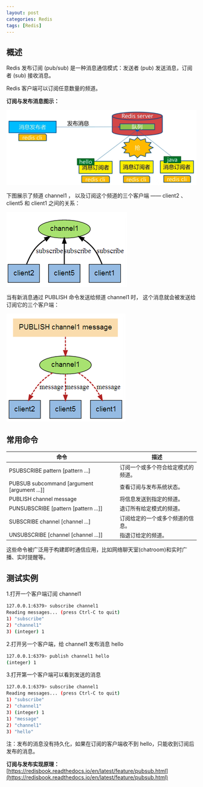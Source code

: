 ```yaml
---
layout: post
categories: Redis
tags: [Redis]
---
```


## 概述

Redis 发布订阅 (pub/sub) 是一种消息通信模式：发送者 (pub) 发送消息，订阅者 (sub) 接收消息。

Redis 客户端可以订阅任意数量的频道。

**订阅与发布消息图示：**

![01.png](/static/images/20210819/01.png)

下图展示了频道 channel1 ， 以及订阅这个频道的三个客户端 —— client2 、 client5 和 client1 之间的关系：

![02.png](/static/images/20210819/02.png)

当有新消息通过 PUBLISH 命令发送给频道 channel1 时， 这个消息就会被发送给订阅它的三个客户端：

![03.png](/static/images/20210819/03.png)

## 常用命令

| 命令                                        | 描述                               |
| ------------------------------------------- | ---------------------------------- |
| PSUBSCRIBE pattern [pattern ...]            | 订阅一个或多个符合给定模式的频道。 |
| PUBSUB subcommand [argument [argument ...]] | 查看订阅与发布系统状态。           |
| PUBLISH channel message                     | 将信息发送到指定的频道。           |
| PUNSUBSCRIBE [pattern [pattern ...]]        | 退订所有给定模式的频道。           |
| SUBSCRIBE channel [channel ...]             | 订阅给定的一个或多个频道的信息。   |
| UNSUBSCRIBE [channel [channel ...]]         | 指退订给定的频道。                 |

这些命令被广泛用于构建即时通信应用，比如网络聊天室(chatroom)和实时广播、实时提醒等。

## 测试实例

1.打开一个客户端订阅 channel1

```bash
127.0.0.1:6379> subscribe channel1
Reading messages... (press Ctrl-C to quit)
1) "subscribe"
2) "channel1"
3) (integer) 1
```

2.打开另一个客户端，给 channel1 发布消息 hello

```bash
127.0.0.1:6379> publish channel1 hello
(integer) 1
```

3.打开第一个客户端可以看到发送的消息

```bash
127.0.0.1:6379> subscribe channel1
Reading messages... (press Ctrl-C to quit)
1) "subscribe"
2) "channel1"
3) (integer) 1
1) "message"
2) "channel1"
3) "hello"
```

注：发布的消息没有持久化，如果在订阅的客户端收不到 hello，只能收到订阅后发布的消息。

**订阅与发布实现原理：**[https://redisbook.readthedocs.io/en/latest/feature/pubsub.html](https://redisbook.readthedocs.io/en/latest/feature/pubsub.html)

